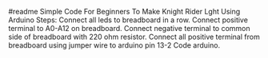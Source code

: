 #readme
Simple Code For Beginners To Make Knight Rider Lght Using Arduino
Steps:
Connect all leds to breadboard in a row. 
Connect positive terminal to A0-A12 on breadboard.
Connect negative terminal to common side of breadboard with 220 ohm resistor.
Connect all positive terminal from breadboard using jumper wire to arduino pin 13-2
Code arduino.
